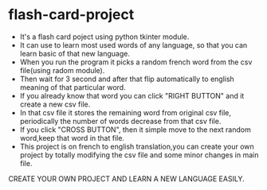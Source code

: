# flash-card-project
- It's a flash card poject using python tkinter module.
- It can use to learn most used words of any language, so that you can learn basic of that new language.
- When you run the program it picks a random french word from the csv file(using radom module).
- Then wait for 3 second and after that flip automatically to english meaning of that particular word.
- If you already know that word you can click "RIGHT BUTTON" and it create a new csv file.
- In that csv file it stores the remaining word from original csv file, periodically the number of words decrease from that csv file.
- If you click "CROSS BUTTON", then it simple move to the next random word,keep that word in that file.
- This project is on french to english translation,you can create your own project by totally modifying the csv file and some minor changes in main file.

CREATE YOUR OWN PROJECT AND LEARN A NEW LANGUAGE EASILY.
